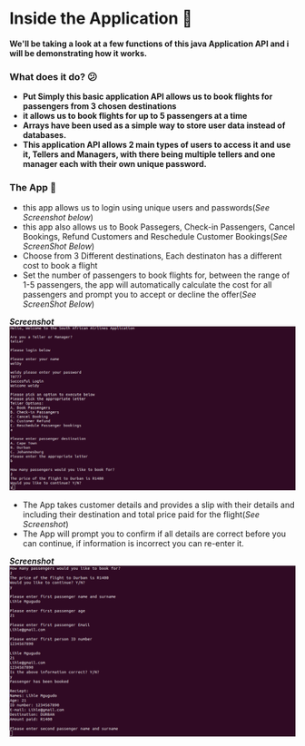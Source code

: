 # Inside the Application 🛫
**We'll be taking a look at a few functions of this java Application API and i will be demonstrating how it works.**

### What does it do? 😕

- **Put Simply this basic application API allows us to book flights for passengers from 3 chosen destinations**
- **it allows us to book flights for up to 5 passengers at a time**
- **Arrays have been used as a simple way to store user data instead of databases.**
- **This application API allows 2 main types of users to access it and use it, Tellers and Managers, with there being multiple tellers and one manager each with their own unique password.**

### The App 🚪
- this app allows us to login using unique users and passwords(_See Screenshot below_)
- this app also allows us to Book Passegers, Check-in Passengers, Cancel Bookings, Refund Customers and Reschedule Customer Bookings(_See ScreenShot Below_)
- Choose from 3 Different destinations, Each destinaton has a different cost to book a flight
- Set the number of passengers to book flights for, between the range of 1-5 passengers, the app will automatically calculate the cost for all passengers and prompt you to accept or decline the offer(_See ScreenShot Below_)

**_Screenshot_**
![picture 1](https://github.com/Lihle80/SAA_App/blob/main/Images/1.png)

- The App takes customer details and provides a slip with their details and including their destination and total price paid for the flight(_See Screenshot_)
- The App will prompt you to confirm if all details are correct before you can continue, if information is incorrect you can re-enter it.

**_Screenshot_**
![picture 2](https://github.com/Lihle80/SAA_App/blob/main/Images/2.png)
